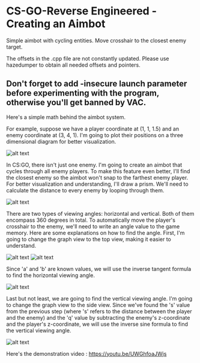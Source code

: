 # CS-GO-Reverse Engineered - Creating an Aimbot
Simple aimbot with cycling entities. Move crosshair to the closest enemy target.

The offsets in the .cpp file are not constantly updated. Please use hazedumper to obtain all needed offsets and pointers.

## Don't forget to add **-insecure** launch parameter before experimenting with the program, otherwise you'll get banned by VAC.

Here's a simple math behind the aimbot system.

For example, suppose we have a player coordinate at (1, 1, 1.5) and an enemy coordinate at (3, 4, 1). I'm going to plot their positions on a three dimensional diagram for better visualization.

![alt text](https://cdn.discordapp.com/attachments/1041011411658223636/1134367464893984909/image.png)

In CS:GO, there isn't just one enemy. I'm going to create an aimbot that cycles through all enemy players. To make this feature even better, I'll find the closest enemy so the aimbot won't snap to the farthest enemy player. For better visualization and understanding, I'll draw a prism. We'll need to calculate the distance to every enemy by looping through them.

![alt text](https://cdn.discordapp.com/attachments/1041011411658223636/1134360347529191424/Distance_PLAYER_to_ENEMY.png)

There are two types of viewing angles: horizontal and vertical. Both of them encompass 360 degrees in total. To automatically move the player's crosshair to the enemy, we'll need to write an angle value to the game memory. Here are some explanations on how to find the angle. First, I'm going to change the graph view to the top view, making it easier to understand.

![alt text](https://cdn.discordapp.com/attachments/1041011411658223636/1134345140534775938/image.png)
![alt text](https://cdn.discordapp.com/attachments/1041011411658223636/1134360218868920330/image.png)

Since 'a' and 'b' are known values, we will use the inverse tangent formula to find the horizontal viewing angle.

![alt text](https://cdn.discordapp.com/attachments/1041011411658223636/1134377326050816010/Distance_PLAYER_to_ENEMY__1.png)

Last but not least, we are going to find the vertical viewing angle. I'm going to change the graph view to the side view. Since we've found the 's' value from the previous step (where 's' refers to the distance between the player and the enemy) and the 'q' value by subtracting the enemy's z-coordinate and the player's z-coordinate, we will use the inverse sine formula to find the vertical viewing angle.

![alt text](https://cdn.discordapp.com/attachments/1041011411658223636/1134365701143003137/image.png)

Here's the demonstration video : https://youtu.be/UWGhfoaJWjs
